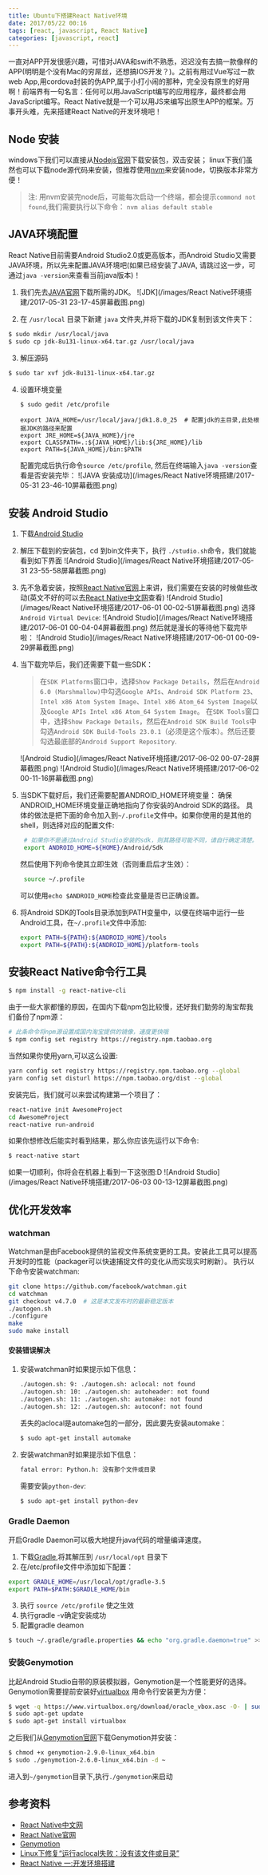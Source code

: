 ```yaml
---
title: Ubuntu下搭建React Native环境
date: 2017/05/22 00:16
tags: [react, javascript, React Native]
categories: [javascript, react]
---
```


一直对APP开发很感兴趣，可惜对JAVA和swift不熟悉，迟迟没有去搞一款像样的APP(明明是个没有Mac的穷屌丝，还想搞IOS开发？)。之前有用过Vue写过一款web App,用cordova封装的伪APP,属于小打小闹的那种，完全没有原生的好用啊！前端界有一句名言：任何可以用JavaScript编写的应用程序，最终都会用JavaScript编写。React Native就是一个可以用JS来编写出原生APP的框架。万事开头难，先来搭建React Native的开发环境吧！
<!-- more -->

## Node 安装
windows下我们可以直接从[Nodejs官网](https://nodejs.org/en/)下载安装包，双击安装；
linux下我们虽然也可以下载node源代码来安装，但推荐使用[nvm](https://github.com/creationix/nvm/blob/master/README.md)来安装node，切换版本非常方便！
> 注: 用nvm安装完node后，可能每次启动一个终端，都会提示`commond not found`,我们需要执行以下命令：
`nvm alias default stable`

## JAVA环境配置
React Native目前需要Android Studio2.0或更高版本，而Android Studio又需要JAVA环境，所以先来配置JAVA环境吧(如果已经安装了JAVA, 请跳过这一步，可通过`java -version`来查看当前java版本)！
1. 我们先去[JAVA官网](http://www.oracle.com/technetwork/java/javase/downloads/jdk8-downloads-2133151.html)下载所需的JDK。
![JDK](/images/React Native环境搭建/2017-05-31 23-17-45屏幕截图.png)

2. 在 `/usr/local` 目录下新建 `java` 文件夹,并将下载的JDK复制到该文件夹下：
```bash
$ sudo mkdir /usr/local/java
$ sudo cp jdk-8u131-linux-x64.tar.gz /usr/local/java
```
3. 解压源码
```bash
$ sudo tar xvf jdk-8u131-linux-x64.tar.gz
```
4. 设置环境变量
    ```bash
    $ sudo gedit /etc/profile
    ```
    ```
    export JAVA_HOME=/usr/local/java/jdk1.8.0_25  # 配置jdk的主目录,此处根据JDK的路径来配置
    export JRE_HOME=${JAVA_HOME}/jre
    export CLASSPATH=.:${JAVA_HOME}/lib:${JRE_HOME}/lib
    export PATH=${JAVA_HOME}/bin:$PATH
    ```
    配置完成后执行命令`source /etc/profile`, 然后在终端输入`java -version`查看是否安装完毕：
    ![JAVA 安装成功](/images/React Native环境搭建/2017-05-31 23-46-10屏幕截图.png)

## 安装 Android Studio
1. 下载[Android Studio](https://developer.android.com/studio/index.html)
2. 解压下载到的安装包，cd 到bin文件夹下，执行 `./studio.sh`命令，我们就能看到如下界面
   ![Android Studio](/images/React Native环境搭建/2017-05-31 23-55-58屏幕截图.png)
3. 先不急着安装，按照[React Native官网](https://facebook.github.io/react-native/)上来讲，我们需要在安装的时候做些改动(英文不好的可以去[React Native中文网](http://reactnative.cn/docs/0.44/getting-started.html)查看)
   ![Android Studio](/images/React Native环境搭建/2017-06-01 00-02-51屏幕截图.png)
   选择`Android Virtual Device`:
   ![Android Studio](/images/React Native环境搭建/2017-06-01 00-04-04屏幕截图.png)
   然后就是漫长的等待他下载完毕啦：
   ![Android Studio](/images/React Native环境搭建/2017-06-01 00-09-29屏幕截图.png)
4. 当下载完毕后，我们还需要下载一些SDK：
    > 在`SDK Platforms`窗口中，选择`Show Package Details`，然后在`Android 6.0 (Marshmallow)`中勾选`Google APIs`、`Android SDK Platform 23`、`Intel x86 Atom System Image`、`Intel x86 Atom_64 System Image`以及`Google APIs Intel x86 Atom_64 System Image`。
    在`SDK Tools`窗口中，选择`Show Package Details`，然后在`Android SDK Build Tools`中勾选`Android SDK Build-Tools 23.0.1`（必须是这个版本）。然后还要勾选最底部的`Android Support Repository`.
    
   ![Android Studio](/images/React Native环境搭建/2017-06-02 00-07-28屏幕截图.png)
   ![Android Studio](/images/React Native环境搭建/2017-06-02 00-11-16屏幕截图.png)
5. 当SDK下载好后，我们还需要配置ANDROID_HOME环境变量：
   确保ANDROID_HOME环境变量正确地指向了你安装的Android SDK的路径。
   具体的做法是把下面的命令加入到`~/.profile`文件中。如果你使用的是其他的shell，则选择对应的配置文件:
   ```bash
    # 如果你不是通过Android Studio安装的sdk，则其路径可能不同，请自行确定清楚。
    export ANDROID_HOME=${HOME}/Android/Sdk
   ```
    然后使用下列命令使其立即生效（否则重启后才生效）：
   ```bash
    source ~/.profile
    ```
    可以使用`echo $ANDROID_HOME`检查此变量是否已正确设置。
6. 将Android SDK的Tools目录添加到PATH变量中，以便在终端中运行一些Android工具，在`~/.profile`文件中添加:
    ```bash
    export PATH=${PATH}:${ANDROID_HOME}/tools
    export PATH=${PATH}:${ANDROID_HOME}/platform-tools
    ```

## 安装React Native命令行工具
```bash
$ npm install -g react-native-cli
```
由于一些大家都懂的原因，在国内下载npm包比较慢，还好我们勤劳的淘宝帮我们备份了npm源：
```bash
# 此条命令将npm源设置成国内淘宝提供的镜像，速度更快哦
$ npm config set registry https://registry.npm.taobao.org 
```
当然如果你使用yarn,可以这么设置:
```bash
yarn config set registry https://registry.npm.taobao.org --global
yarn config set disturl https://npm.taobao.org/dist --global
```
安装完后，我们就可以来尝试构建第一个项目了：
```bash
react-native init AwesomeProject
cd AwesomeProject
react-native run-android
```
如果你想修改后能实时看到结果，那么你应该先运行以下命令:
```bash
$ react-native start
```
如果一切顺利，你将会在机器上看到一下这张图:D
![Android Studio](/images/React Native环境搭建/2017-06-03 00-13-12屏幕截图.png)

## 优化开发效率

### watchman
Watchman是由Facebook提供的监视文件系统变更的工具。安装此工具可以提高开发时的性能（packager可以快速捕捉文件的变化从而实现实时刷新）。
执行以下命令安装watchman:
```bash
git clone https://github.com/facebook/watchman.git
cd watchman
git checkout v4.7.0  # 这是本文发布时的最新稳定版本
./autogen.sh
./configure
make
sudo make install
```
#### 安装错误解决
1. 安装watchman时如果提示如下信息：
    ```bash
    ./autogen.sh: 9: ./autogen.sh: aclocal: not found
    ./autogen.sh: 10: ./autogen.sh: autoheader: not found
    ./autogen.sh: 11: ./autogen.sh: automake: not found
    ./autogen.sh: 12: ./autogen.sh: autoconf: not found
    ```
    丢失的aclocal是automake包的一部分，因此要先安装automake：
    ```bash
    $ sudo apt-get install automake
    ```
2. 安装watchman时如果提示如下信息：
    ```bash
    fatal error: Python.h: 没有那个文件或目录
    ```
    需要安装`python-dev`:
    ```bash
    $ sudo apt-get install python-dev
    ```

### Gradle Daemon
开启Gradle Daemon可以极大地提升java代码的增量编译速度。
1. 下载[Gradle](https://gradle.org/releases),将其解压到 `/usr/local/opt` 目录下
2. 在/etc/profile文件中添加如下配置：
```bash
export GRADLE_HOME=/usr/local/opt/gradle-3.5 
export PATH=$PATH:$GRADLE_HOME/bin  
```
3. 执行 `source /etc/profile` 使之生效
4. 执行gradle -v确定安装成功
5. 配置gradle deamon
```bash
$ touch ~/.gradle/gradle.properties && echo "org.gradle.daemon=true" >> ~/.gradle/gradle.properties
```

### 安装Genymotion
比起Android Studio自带的原装模拟器，Genymotion是一个性能更好的选择。
Genymotion需要提前安装好[virtualbox](https://www.virtualbox.org/wiki/Linux_Downloads)
用命令行安装更为方便：
```bash
$ wget -q https://www.virtualbox.org/download/oracle_vbox.asc -O- | sudo apt-key add -
$ sudo apt-get update
$ sudo apt-get install virtualbox
```
之后我们从[Genymotion官网](https://www.genymotion.com/download/)下载Genymotion并安装：
```bash
$ chmod +x genymotion-2.9.0-linux_x64.bin
$ sudo ./genymotion-2.6.0-linux_x64.bin -d ~
```
进入到`~/genymotion`目录下,执行`./genymotion`来启动

## 参考资料
 * [React Native中文网](http://reactnative.cn/docs/0.44/getting-started.html)
 * [React Native官网](https://facebook.github.io/react-native/)
 * [Genymotion](https://www.genymotion.com/download/)
 * [Linux下修复“运行aclocal失败：没有该文件或目录”](http://blog.csdn.net/u010849674/article/details/70238108)
 * [React Native 一:开发环境搭建](http://blog.csdn.net/p106786860/article/details/51052299)